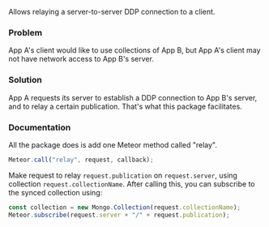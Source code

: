 Allows relaying a server-to-server DDP connection to a client.

### Problem
App A's client would like to use collections of App B, but App A's client may not have network access to App B's server.

### Solution
App A requests its server to establish a DDP connection to App B's server, and to relay a certain publication. That's what this package facilitates.

### Documentation

All the package does is add one Meteor method called "relay".

```js
Meteor.call("relay", request, callback);
```
Make request to relay `request.publication` on `request.server`, using collection `request.collectionName`. After calling this, you can subscribe to the synced collection using:
```js
const collection = new Mongo.Collection(request.collectionName);
Meteor.subscribe(request.server + "/" + request.publication);
```
